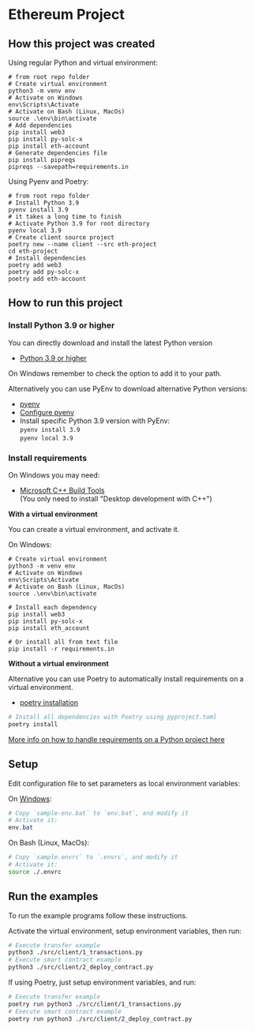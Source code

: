 # Ethereum Project

## How this project was created

Using regular Python and virtual environment:
```console
# from root repo folder
# Create virtual environment
python3 -m venv env
# Activate on Windows
env\Scripts\Activate
# Activate on Bash (Linux, MacOs)
source .\env\bin\activate
# Add dependencies
pip install web3
pip install py-solc-x
pip install eth-account
# Generate dependencies file
pip install pipreqs
pipreqs --savepath=requirements.in 
```

Using Pyenv and Poetry:
```console
# from root repo folder
# Install Python 3.9
pyenv install 3.9
# it takes a long time to finish
# Activate Python 3.9 for root directory
pyenv local 3.9
# Create client source project
poetry new --name client --src eth-project
cd eth-project
# Install dependencies
poetry add web3
poetry add py-solc-x
poetry add eth-account
```

## How to run this project

### Install Python 3.9 or higher

You can directly download and install the latest Python version
* [Python 3.9 or higher](https://www.python.org/downloads/)

On Windows remember to check the option to add it to your path.

Alternatively you can use PyEnv to download alternative Python versions:
* [pyenv](https://github.com/pyenv/pyenv)
* [Configure pyenv](https://github.com/pyenv/pyenv#installation)
* Install specific Python 3.9 version with PyEnv:  
  `pyenv install 3.9`  
  `pyenv local 3.9`

### Install requirements

On Windows you may need:
* [Microsoft C++ Build Tools](https://visualstudio.microsoft.com/visual-cpp-build-tools)  
  (You only need to install "Desktop development with C++")



**With a virtual environment**

You can create a virtual environment, and activate it.

On Windows:
```console
# Create virtual environment
python3 -m venv env
# Activate on Windows
env\Scripts\Activate
# Activate on Bash (Linux, MacOs)
source .\env\bin\activate

# Install each dependency
pip install web3
pip install py-solc-x
pip install eth_account

# Or install all from text file
pip install -r requirements.in
```

**Without a virtual environment**

Alternative you can use Poetry to automatically install requirements on a virtual environment.

* [poetry installation](https://python-poetry.org/docs/)

```bash
# Install all dependencies with Poetry using pyproject.toml
poetry install
```

[More info on how to handle requirements on a Python project here](https://github.com/vicenteherrera/starter-python)

## Setup

Edit configuration file to set parameters as local environment variables:

On [Windows](https://www3.ntu.edu.sg/home/ehchua/programming/howto/Environment_Variables.html):

```powershell
# Copy `sample-env.bat` to `env.bat`, and modify it
# Activate it:
env.bat
```

On Bash (Linux, MacOs):

```bash
# Copy `sample.envrc` to `.envrc`, and modify it
# Activate it:
source ./.envrc
```

## Run the examples

To run the example programs follow these instructions.

Activate the virtual environment, setup environment variables, then run:
```bash
# Execute transfer example 
python3 ./src/client/1_transactions.py
# Execute smart contract example
python3 ./src/client/2_deploy_contract.py
```

If using Poetry, just setup environment variables, and run:
```bash
# Execute transfer example 
poetry run python3 ./src/client/1_transactions.py
# Execute smart contract example
poetry run python3 ./src/client/2_deploy_contract.py
```
